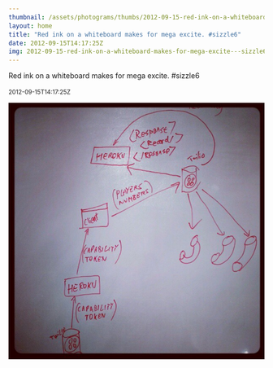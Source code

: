 ```yaml
---
thumbnail: /assets/photograms/thumbs/2012-09-15-red-ink-on-a-whiteboard-makes-for-mega-excite---sizzle6.png
layout: home
title: "Red ink on a whiteboard makes for mega excite. #sizzle6"
date: 2012-09-15T14:17:25Z
img: 2012-09-15-red-ink-on-a-whiteboard-makes-for-mega-excite---sizzle6.jpg
---
```


Red ink on a whiteboard makes for mega excite. #sizzle6

<small>2012-09-15T14:17:25Z</small>

![Red ink on a whiteboard makes for mega excite. #sizzle6](/assets/photograms/original/2012-09-15-red-ink-on-a-whiteboard-makes-for-mega-excite---sizzle6.jpg)
